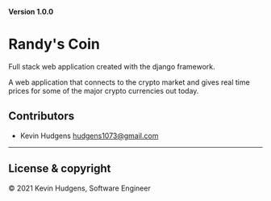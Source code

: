 **Version 1.0.0**

# Randy's Coin

Full stack web application created with the django framework.

A web application that connects to the crypto market and gives real time prices for some of the major crypto currencies out today. 

## Contributors

- Kevin Hudgens <hudgens1073@gmail.com>

---
## License & copyright

© 2021 Kevin Hudgens, Software Engineer
